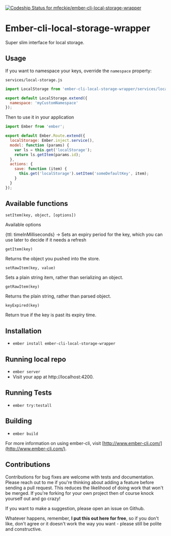 [ ![Codeship Status for mfeckie/ember-cli-local-storage-wrapper](https://codeship.com/projects/a197c120-ef37-0132-2d22-428b5d81b233/status?branch=master)](https://codeship.com/projects/84317)

# Ember-cli-local-storage-wrapper

Super slim interface for local storage.

## Usage
If you want to namespace your keys, override the `namespace` property:

`services/local-storage.js`

```js
import LocalStorage from 'ember-cli-local-storage-wrapper/services/local-storage-wrapper';

export default LocalStorage.extend({
  namespace: 'myCustomNamespace'
});
```

Then to use it in your application

```js
import Ember from 'ember';

export default Ember.Route.extend({
  localStorage: Ember.inject.service(),
  model: function (params) {
    var ls = this.get('localStorage');
    return ls.getItem(params.id);
  },
  actions: {
    save: function (item) {
      this.get('localStorage').setItem('someDefaultKey', item);
    }
  }
});
```

## Available functions

`setItem(key, object, [options])`

Available options

{ttl: timeInMilliseconds} -> Sets an expiry period for the key, which you can use later to decide if it needs a refresh

`getItem(key)`

Returns the object you pushed into the store.

`setRawItem(key, value)`

Sets a plain string item, rather than serializing an object.

`getRawItem(key)`

Returns the plain string, rather than parsed object.

`keyExpired(key)`

Return true if the key is past its expiry time.


## Installation

* `ember install ember-cli-local-storage-wrapper`

## Running local repo

* `ember server`
* Visit your app at http://localhost:4200.

## Running Tests

* `ember try:testall`

## Building

* `ember build`

For more information on using ember-cli, visit [http://www.ember-cli.com/](http://www.ember-cli.com/).

## Contributions

Contributions for bug fixes are welcome with tests and documentation. Please reach out to me if you're thinking about adding a feature before sending a pull request. This reduces the likelihood of doing work that won't be merged. If you're forking for your own project then of course knock yourself out and go crazy!

If you want to make a suggestion, please open an issue on Github.

Whatever happens, remember, **I put this out here for free**, so if you don't like, don't agree or it doesn't work the way you want - please still be polite and constructive.
